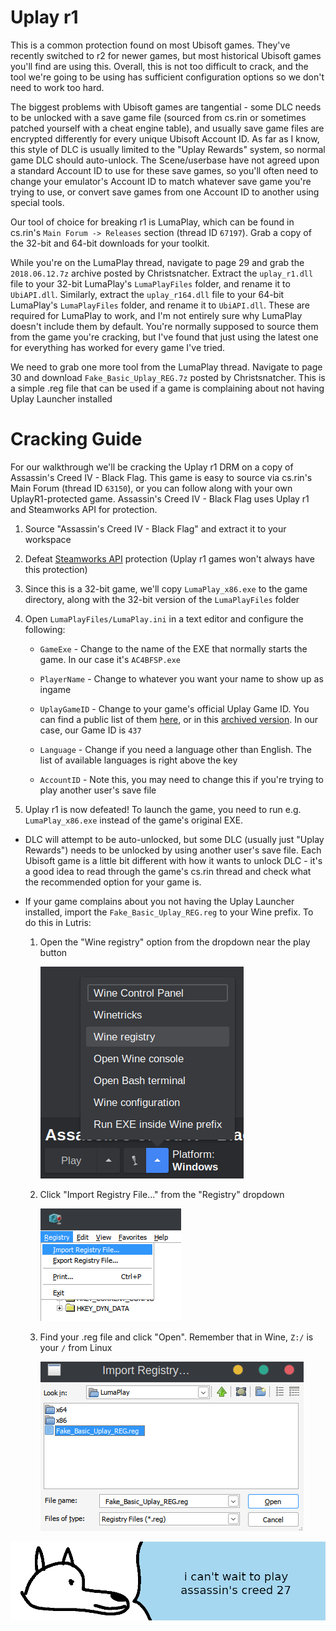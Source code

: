 # **Uplay r1**

This is a common protection found on most Ubisoft games. They've recently switched to r2 for newer games, but most historical Ubisoft games you'll find are using this. Overall, this is not too difficult to crack, and the tool we're going to be using has sufficient configuration options so we don't need to work too hard.

The biggest problems with Ubisoft games are tangential - some DLC needs to be unlocked with a save game file (sourced from cs.rin or sometimes patched yourself with a cheat engine table), and usually save game files are encrypted differently for every unique Ubisoft Account ID. As far as I know, this style of DLC is usually limited to the "Uplay Rewards" system, so normal game DLC should auto-unlock. The Scene/userbase have not agreed upon a standard Account ID to use for these save games, so you'll often need to change your emulator's Account ID to match whatever save game you're trying to use, or convert save games from one Account ID to another using special tools.

Our tool of choice for breaking r1 is LumaPlay, which can be found in cs.rin's `Main Forum -> Releases` section (thread ID `67197`). Grab a copy of the 32-bit and 64-bit downloads for your toolkit.

While you're on the LumaPlay thread, navigate to page 29 and grab the `2018.06.12.7z` archive posted by Christsnatcher. Extract the `uplay_r1.dll` file to your 32-bit LumaPlay's `LumaPlayFiles` folder, and rename it to `UbiAPI.dll`. Similarly, extract the `uplay_r164.dll` file to your 64-bit LumaPlay's `LumaPlayFiles` folder, and rename it to `UbiAPI.dll`. These are required for LumaPlay to work, and I'm not entirely sure why LumaPlay doesn't include them by default. You're normally supposed to source them from the game you're cracking, but I've found that just using the latest one for everything has worked for every game I've tried.

We need to grab one more tool from the LumaPlay thread. Navigate to page 30 and download `Fake_Basic_Uplay_REG.7z` posted by Christsnatcher. This is a simple .reg file that can be used if a game is complaining about not having Uplay Launcher installed

# Cracking Guide

For our walkthrough we'll be cracking the Uplay r1 DRM on a copy of Assassin's Creed IV - Black Flag. This game is easy to source via cs.rin's Main Forum (thread ID `63150`), or you can follow along with your own UplayR1-protected game. Assassin's Creed IV - Black Flag uses Uplay r1 and Steamworks API for protection.

1. Source "Assassin's Creed IV - Black Flag" and extract it to your workspace

2. Defeat [Steamworks API](../Steamworks-API/defeating_steamworks.md) protection (Uplay r1 games won't always have this protection)

3. Since this is a 32-bit game, we'll copy `LumaPlay_x86.exe` to the game directory, along with the 32-bit version of the `LumaPlayFiles` folder

4. Open `LumaPlayFiles/LumaPlay.ini` in a text editor and configure the following:

    - `GameExe` - Change to the name of the EXE that normally starts the game. In our case it's `AC4BFSP.exe`

    - `PlayerName` - Change to whatever you want your name to show up as ingame

    - `UplayGameID` - Change to your game's official Uplay Game ID. You can find a public list of them [here](https://github.com/Haoose/UPLAY_GAME_ID/), or in this [archived version](https://archive.ph/tYGsr). In our case, our Game ID is `437`

    - `Language` - Change if you need a language other than English. The list of available languages is right above the key

    - `AccountID` - Note this, you may need to change this if you're trying to play another user's save file

5. Uplay r1 is now defeated! To launch the game, you need to run e.g. `LumaPlay_x86.exe` instead of the game's original EXE.

- DLC will attempt to be auto-unlocked, but some DLC (usually just "Uplay Rewards") needs to be unlocked by using another user's save file. Each Ubisoft game is a little bit different with how it wants to unlock DLC - it's a good idea to read through the game's cs.rin thread and check what the recommended option for your game is.

- If your game complains about you not having the Uplay Launcher installed, import the `Fake_Basic_Uplay_REG.reg` to your Wine prefix. To do this in Lutris:

    1. Open the "Wine registry" option from the dropdown near the play button

        ![Lutris Wine Registry](images/Lutris-Wine-Registry.png "Lutris Wine Registry")

    2. Click "Import Registry File..." from the "Registry" dropdown

        ![Wine Registry Import](images/Wine-Registry-Import.png "Wine Registry Import")

    3. Find your .reg file and click "Open". Remember that in Wine, `Z:/` is your `/` from Linux

        ![Wine Registry Select](images/Wine-Registry-Select.png "Wine Registry Select")

![wise yote has franchise fatigue](images/asscreed.png "wise yote has franchise fatigue")
